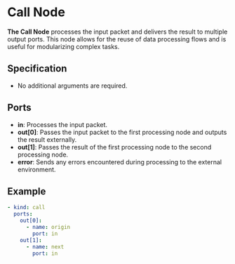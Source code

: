 # Call Node

**The Call Node** processes the input packet and delivers the result to multiple output ports. This node allows for the reuse of data processing flows and is useful for modularizing complex tasks.

## Specification

- No additional arguments are required.

## Ports

- **in**: Processes the input packet.
- **out[0]**: Passes the input packet to the first processing node and outputs the result externally.
- **out[1]**: Passes the result of the first processing node to the second processing node.
- **error**: Sends any errors encountered during processing to the external environment.

## Example

```yaml
- kind: call
  ports:
    out[0]:
      - name: origin
        port: in
    out[1]:
      - name: next
        port: in
```
